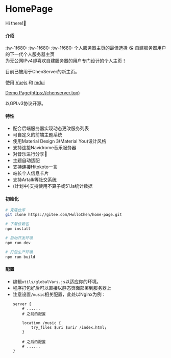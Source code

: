 # HomePage

Hi there!👋

#### 介绍
 :tw-1f680: :tw-1f680: :tw-1f680: 个人服务器主页的最佳选择 :kissing_heart: 自建服务器用户的下一代个人服务器主页  
 为无公网IPv4却喜欢自建服务器的用户专门设计的个人主页！

目前已被用于ChenServer的新主页。

使用 [Vuejs](https://vuejs.org) 和 [mdui](https://mdui.org)

[Demo Page(https://chenserver.top)](https://chenserver.top)

以GPLv3协议开源。

#### 特性

- 配合后端服务器实现动态更改服务列表
- 可自定义的前端主题系统
- 使用Material Design 3(Material You)设计风格
- 支持连接Navidrome音乐服务器
- 对音乐进行分享🥰
- 主题自动适配
- 支持连接Hitokoto一言
- 站长个人信息卡片
- 支持Artalk等社交系统
- (计划中)支持使用不算子或51.la统计数据

#### 初始化

```bash
# 克隆仓库
git clone https://gitee.com/HwlloChen/home-page.git

# 下载依赖包
npm install

# 启动开发环境
npm run dev

# 打包生产环境
npm run build

```

#### 配置

- 编辑`utils/globalVars.js`以适应你的环境。
- 程序打包好后可以直接以静态页面部署到服务器上
- 注意设置`/music`相关配置，此处以Nginx为例：
  ```nginx
  server {
      # ......
      # 之前的配置

      location /music {
          try_files $uri $uri/ /index.html;
      }

      # 之后的配置
      # ......
  }
  ```